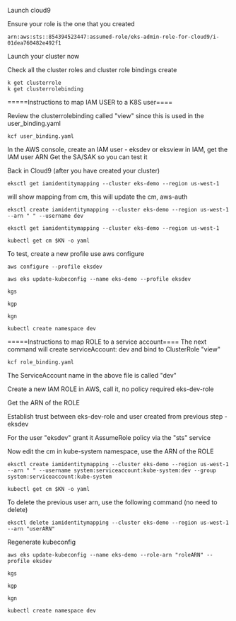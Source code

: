 Launch cloud9

Ensure your role is the one that you created 

    arn:aws:sts::854394523447:assumed-role/eks-admin-role-for-cloud9/i-01dea760482e492f1

Launch your cluster now

Check all the cluster roles and cluster role bindings create

    k get clusterrole
    k get clusterrolebinding

=====Instructions to map IAM USER to a K8S user====

Review the clusterrolebinding called "view" since this is used in the user_binding.yaml

    kcf user_binding.yaml
    
In the AWS console, create an IAM user - eksdev or eksview in IAM, get the IAM user ARN
Get the SA/SAK so you can test it

Back in Cloud9 (after you have created your cluster)

    eksctl get iamidentitymapping --cluster eks-demo --region us-west-1

will show mapping from cm, this will update the cm, aws-auth

    eksctl create iamidentitymapping --cluster eks-demo --region us-west-1 --arn " " --username dev

    eksctl get iamidentitymapping --cluster eks-demo --region us-west-1

    kubectl get cm $KN -o yaml

To test,
create a new profile use aws configure

    aws configure --profile eksdev

    aws eks update-kubeconfig --name eks-demo --profile eksdev

    kgs

    kgp

    kgn

    kubectl create namespace dev


=====Instructions to map ROLE to a service account====
The next command will create serviceAccount: dev and bind to ClusterRole "view"

    kcf role_binding.yaml

The ServiceAccount name in the above file is called "dev"

Create a new IAM ROLE in AWS, call it, no policy required
    eks-dev-role

Get the ARN of the ROLE

Establish trust between eks-dev-role and user created from previous step - eksdev

For the user "eksdev" grant it AssumeRole policy via the "sts" service

Now edit the cm in kube-system namespace, use the ARN of the ROLE

    eksctl create iamidentitymapping --cluster eks-demo --region us-west-1 --arn " " --username system:serviceaccount:kube-system:dev --group system:serviceaccount:kube-system

    kubectl get cm $KN -o yaml    

To delete the previous user arn, use the following command (no need to delete)
    
    eksctl delete iamidentitymapping --cluster eks-demo --region us-west-1 --arn "userARN"

Regenerate kubeconfig

    aws eks update-kubeconfig --name eks-demo --role-arn "roleARN" --profile eksdev

    kgs

    kgp

    kgn

    kubectl create namespace dev










